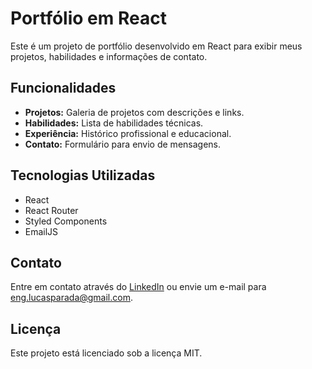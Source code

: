 # Portfólio em React

Este é um projeto de portfólio desenvolvido em React para exibir meus projetos, habilidades e informações de contato.

## Funcionalidades

- **Projetos:** Galeria de projetos com descrições e links.
- **Habilidades:** Lista de habilidades técnicas.
- **Experiência:** Histórico profissional e educacional.
- **Contato:** Formulário para envio de mensagens.

## Tecnologias Utilizadas

- React
- React Router
- Styled Components
- EmailJS

## Contato

Entre em contato através do [LinkedIn](https://www.linkedin.com/englucasparada) ou envie um e-mail para [eng.lucasparada@gmail.com](mailto:eng.lucasparada@gmail.com).

## Licença

Este projeto está licenciado sob a licença MIT.


